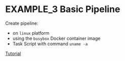 # EXAMPLE_3 Basic Pipeline

Create pipeline:
  - on `linux` platform
  - using the `busybox` Docker container image
  - Task Script with command `uname -a`
  
[Tutorial](https://concoursetutorial.com/basics/basic-pipeline/)


































